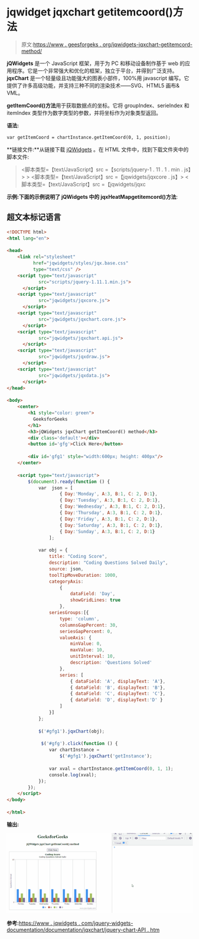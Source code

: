 # jqwidget jqxchart getitemcoord()方法

> 原文:[https://www . geesforgeks . org/jqwidgets-jqxchart-getitemcord-method/](https://www.geeksforgeeks.org/jqwidgets-jqxchart-getitemcoord-method/)

**jQWidgets** 是一个 JavaScript 框架，用于为 PC 和移动设备制作基于 web 的应用程序。它是一个非常强大和优化的框架，独立于平台，并得到广泛支持。 **jqxChart** 是一个轻量级且功能强大的图表小部件，100%用 javascript 编写。它提供了许多高级功能，并支持三种不同的渲染技术——SVG、HTML5 画布& VML。

**getItemCoord()方法**用于获取数据点的坐标。它将 groupIndex、serieIndex 和 itemIndex 类型作为数字类型的参数，并将坐标作为对象类型返回。

**语法:**

```html
var getItemCoord = chartInstance.getItemCoord(0, 1, position);
```

**链接文件:**从链接下载 [jQWidgets](https://www.jqwidgets.com/download/) 。在 HTML 文件中，找到下载文件夹中的脚本文件:

> <link rel="”stylesheet”" href="”jqwidgets/styles/jqx.base.css”" type="”text/css”">
> <脚本类型=【text/JavaScript】src =【scripts/jquery-1 . 11 . 1 . min . js】></脚本>
> > <脚本类型=【text/JavaScript】src =【jqwidgets/jqxcore . js】></脚本>
> <脚本类型=【text/JavaScript】src =【jqwidgets/jqxc

**示例:**下面的示例说明了 jQWidgets 中的 jqxHeatMap**getitemcord()方法**:

## 超文本标记语言

```html
<!DOCTYPE html>
<html lang="en">

<head>
    <link rel="stylesheet"
          href="jqwidgets/styles/jqx.base.css" 
          type="text/css" />
    <script type="text/javascript"
            src="scripts/jquery-1.11.1.min.js">
      </script>
    <script type="text/javascript" 
            src="jqwidgets/jqxcore.js">
      </script>
    <script type="text/javascript" 
            src="jqwidgets/jqxchart.core.js">
      </script>
    <script type="text/javascript" 
            src="jqwidgets/jqxchart.api.js">
      </script>
    <script type="text/javascript"
            src="jqwidgets/jqxdraw.js">
      </script>
    <script type="text/javascript"
            src="jqwidgets/jqxdata.js">
      </script>
</head>

<body>
    <center>
        <h1 style="color: green">
          GeeksforGeeks
        </h1>
        <h3>jQWidgets jqxChart getItemCoord() method</h3>
        <div class='default'></div>
        <button id='gfg'>Click Here</button>

        <div id='gfg1' style="width:600px; height: 400px"/>
    </center>

    <script type="text/javascript">
        $(document).ready(function () {
            var  json = [
                    { Day:'Monday', A:3, B:1, C: 2, D:1},
                    { Day:'Tuesday', A:3, B:1, C: 2, D:1},
                    { Day:'Wednesday', A:3, B:1, C: 2, D:1},
                    { Day:'Thursday', A:3, B:1, C: 2, D:1},
                    { Day:'Friday', A:3, B:1, C: 2, D:1},
                    { Day:'Saturday', A:3, B:1, C: 2, D:1},
                    { Day:'Sunday', A:3, B:1, C: 2, D:1}
                ];

            var obj = {
                title: "Coding Score",
                description: "Coding Questions Solved Daily",
                source: json,
                toolTipMoveDuration: 1000,
                categoryAxis:
                    {
                        dataField: 'Day',
                        showGridLines: true
                    },
                seriesGroups:[{
                    type: 'column',
                    columnsGapPercent: 30,
                    seriesGapPercent: 0,
                    valueAxis: {
                        minValue: 0,
                        maxValue: 10,
                        unitInterval: 10,
                        description: 'Questions Solved'
                    },
                    series: [
                        { dataField: 'A', displayText: 'A'},
                        { dataField: 'B', displayText: 'B'},
                        { dataField: 'C', displayText: 'C'},
                        { dataField: 'D', displayText:'D' }
                    ]
                }]
            };

            $('#gfg1').jqxChart(obj);

             $('#gfg').click(function () {
                var chartInstance = 
                    $('#gfg1').jqxChart('getInstance');

                var xval = chartInstance.getItemCoord(0, 1, 1); 
                console.log(xval);
            });
        });
    </script>
</body>

</html>
```

**输出:**

![](img/0ee7789a5d392ae6c4176584abe768cc.png)

**参考:**[https://www . jqwidgets . com/jquery-widgets-documentation/documentation/jqxchart/jquery-chart-API . htm](https://www.jqwidgets.com/jquery-widgets-documentation/documentation/jqxchart/jquery-chart-api.htm)